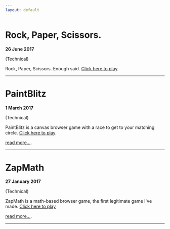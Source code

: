 ```yaml
---
layout: default
---
```

# [](#header-1)Rock, Paper, Scissors.

**26 June 2017** 

(Technical)

Rock, Paper, Scissors. Enough said.
[Click here to play](rockpaperscissors.deralrobison.com)

* * *

# [](#header-1)PaintBlitz

**1 March 2017** 

(Technical)

PaintBlitz is a canvas browser game with a race to get to your matching circle.
[Click here to play](paintblitz.deralrobison.com)

[read more...](pbpost.md).

* * *

# [](#header-1)ZapMath

**27 January 2017** 

(Technical)

ZapMath is a math-based browser game, the first legitimate game I've made.
[Click here to play](zapmath.deralrobison.com)

[read more...](ZapPost.md).

* * *



